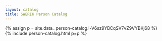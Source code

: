 ```yaml
---
layout: catalog
title: SWERIK Person Catalog
---
```

{% assign p = site.data._person-catalog.i-V6sz9YBCqSV7vZ9VYBKj68 %}
{% include person-catalog.html p=p %}

